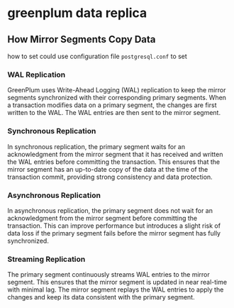 # greenplum data replica

## How Mirror Segments Copy Data

how to set could use configuration file `postgresql.conf` to set

### WAL Replication

GreenPlum uses Write-Ahead Logging (WAL) replication to keep the mirror segments synchronized with their corresponding primary segments.
When a transaction modifies data on a primary segment, the changes are first written to the WAL. The WAL entries are then sent to the mirror segment.

### Synchronous Replication

In synchronous replication, the primary segment waits for an acknowledgment from the mirror segment that it has received and written the WAL entries before committing the transaction.
This ensures that the mirror segment has an up-to-date copy of the data at the time of the transaction commit, providing strong consistency and data protection.

### Asynchronous Replication

In asynchronous replication, the primary segment does not wait for an acknowledgment from the mirror segment before committing the transaction.
This can improve performance but introduces a slight risk of data loss if the primary segment fails before the mirror segment has fully synchronized.

### Streaming Replication

The primary segment continuously streams WAL entries to the mirror segment. This ensures that the mirror segment is updated in near real-time with minimal lag.
The mirror segment replays the WAL entries to apply the changes and keep its data consistent with the primary segment.
